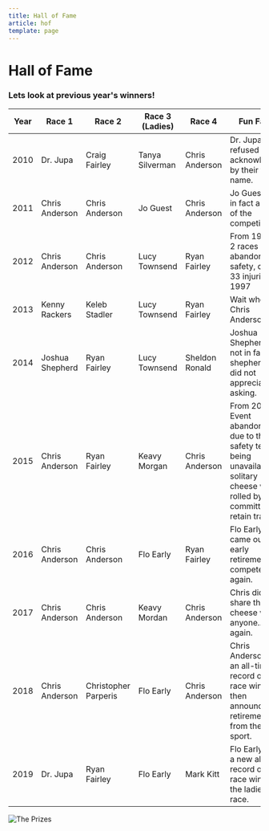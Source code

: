 ```yaml
---
title: Hall of Fame
article: hof
template: page
---
```


# Hall of Fame
### Lets look at previous year's winners!

| Year | Race 1 | Race 2 | Race 3 (Ladies) | Race 4 | Fun Facts |
| ---- | ------ | ------ | --------------- | ------ | --------- |
| 2010 | Dr. Jupa | Craig Fairley | Tanya Silverman | Chris Anderson | Dr. Jupa refused to be acknowledged by their first name.
| 2011 | Chris Anderson | Chris Anderson | Jo Guest | Chris Anderson | Jo Guest was in fact a guest of the competition.
| 2012 | Chris Anderson | Chris Anderson | Lucy Townsend | Ryan Fairley | From 1998 - 2 races abandoned for safety, due to 33 injuries in 1997
| 2013 | Kenny Rackers | Keleb Stadler | Lucy Townsend | Ryan Fairley | Wait where's Chris Anderson?
| 2014 | Joshua Shepherd | Ryan Fairley | Lucy Townsend | Sheldon Ronald | Joshua Shepherd is not in fact a shepherd and did not appreciate us asking.
| 2015 | Chris Anderson | Ryan Fairley | Keavy Morgan | Chris Anderson | From 2003 - Event abandoned due to the safety team being unavailable. A solitary cheese was rolled by the committee to retain tradition 
| 2016 | Chris Anderson | Chris Anderson | Flo Early | Ryan Fairley | Flo Early came out of early retirement to compete once again.
| 2017 | Chris Anderson | Chris Anderson | Keavy Mordan | Chris Anderson | Chris didn't share the cheese with anyone... again.
| 2018 | Chris Anderson | Christopher Parperis | Flo Early | Chris Anderson | Chris Anderson sets an all-time record of 22 race wins, then announces his retirement from the sport.
| 2019 | Dr. Jupa | Ryan Fairley | Flo Early | Mark Kitt | Flo Early sets a new all-time record of 4 race wins in the ladies race.

![The Prizes](ui/images/CheeseWheels.jpg)

